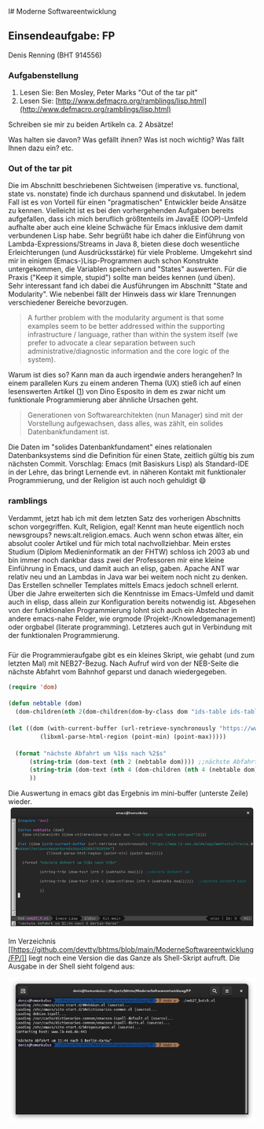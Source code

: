 I# Moderne Softwareentwicklung


## Einsendeaufgabe: FP

Denis Renning (BHT 914556)

### Aufgabenstellung

1. Lesen Sie: Ben Mosley, Peter Marks "Out of the tar pit"
2. Lesen Sie: [http://www.defmacro.org/ramblings/lisp.html](http://www.defmacro.org/ramblings/lisp.html)

Schreiben sie mir zu beiden Artikeln ca. 2 Absätze!

Was halten sie davon? Was gefällt ihnen? Was ist noch wichtig? Was fällt Ihnen dazu ein? etc.



### Out of the tar pit

Die im Abschnitt beschriebenen Sichtweisen (imperative vs. functional, state vs. nonstate) finde ich durchaus spannend und diskutabel. In jedem Fall ist es von Vorteil für einen "pragmatischen" Entwickler beide Ansätze zu kennen. Vielleicht ist es bei den vorhergehenden Aufgaben bereits aufgefallen, dass ich mich beruflich größtenteils im JavaEE (OOP)-Umfeld aufhalte aber auch eine kleine Schwäche für Emacs inklusive dem damit verbundenen Lisp habe. Sehr begrüßt habe ich daher die Einführung von Lambda-Expressions/Streams in Java 8, bieten diese doch wesentliche Erleichterungen (und Ausdrücksstärke) für viele Probleme. Umgekehrt sind mir in einigen (Emacs-)Lisp-Programmen auch schon Konstrukte untergekommen, die Variablen speichern und "States" auswerten. Für die Praxis ("Keep it simple, stupid") sollte man beides kennen (und üben).  
Sehr interessant fand ich dabei die Ausführungen im Abschnitt "State and Modularity". Wie nebenbei fällt der Hinweis dass wir klare Trennungen verschiedener Bereiche bevorzugen.

>A further problem with the modularity argument is that some examples seem to be better addressed within the supporting infrastructure / language, rather than within the system itself (we prefer to advocate a clear separation between such administrative/diagnostic information and the core logic of the system).


Warum ist dies so? Kann man da auch irgendwie anders herangehen? In einem parallelen Kurs zu einem anderen Thema (UX) stieß ich auf einen lesenswerten Artikel ([1](https://docs.microsoft.com/de-de/archive/msdn-magazine/2016/february/cutting-edge-architecture-spinoffs-of-uxdd)) von Dino Esposito in dem es zwar nicht um funktionale Programmierung aber ähnliche Ursachen geht.

> Generationen von Softwarearchitekten (nun Manager) sind mit der Vorstellung aufgewachsen, dass alles, was zählt, ein solides Datenbankfundament ist.

Die Daten im "solides Datenbankfundament" eines relationalen Datenbanksystems sind die Definition für einen State, zeitlich gültig bis zum nächsten Commit.
Vorschlag: Emacs (mit Basiskurs Lisp) als Standard-IDE in der Lehre, das bringt Lernende evt. in näheren Kontakt mit funktionaler Programmierung, und der Religion ist auch noch gehuldigt :smile: 

### ramblings

Verdammt, jetzt hab ich mit dem letzten Satz des vorherigen Abschnitts schon vorgegriffen. Kult, Religion, egal! Kennt man heute eigentlich noch newsgroups? news:alt.religion.emacs. Auch wenn schon etwas älter, ein absolut cooler Artikel und für mich total nachvollziehbar. Mein erstes Studium (Diplom Medieninformatik an der FHTW) schloss ich 2003 ab und bin immer noch dankbar dass zwei der Professoren mir eine kleine Einführung in Emacs, und damit auch an elisp, gaben. Apache ANT war relativ neu und an Lambdas in Java war bei weitem noch nicht zu denken. Das Erstellen schneller Templates mittels Emacs jedoch schnell erlernt. Über die Jahre erweiterten sich die Kenntnisse im Emacs-Umfeld und damit auch in elisp, dass allein zur Konfiguration bereits notwendig ist. Abgesehen von der funktionalen Programmierung lohnt sich auch ein Abstecher in andere emacs-nahe Felder, wie orgmode (Projekt-/Knowledgemanagement) oder orgbabel (literate programming). Letzteres auch gut in Verbindung mit der funktionalen Programmierung.

###

Für die Programmieraufgabe gibt es ein kleines Skript, wie gehabt (und zum letzten Mal) mit NEB27-Bezug. Nach Aufruf wird von der NEB-Seite die nächste Abfahrt vom Bahnhof geparst und danach wiedergegeben.


```lisp
(require 'dom)

(defun nebtable (dom)
  (dom-children(nth 2(dom-children(dom-by-class dom "ids-table ids-table-striped")))))

(let ((dom (with-current-buffer (url-retrieve-synchronously "https://www.lb-neb.de/de/app/webtools/trains.widget?action=departure&stop=1510837020596")
	     (libxml-parse-html-region (point-min) (point-max)))))
  
  (format "nächste Abfahrt um %1$s nach %2$s"
	  (string-trim (dom-text (nth 2 (nebtable dom)))) ;;nächste Abfahrt um
	  (string-trim (dom-text (nth 4 (dom-children (nth 4 (nebtable dom))))))  ;;nächste Abfahrt nach
	  ))
```

Die Auswertung in emacs gibt das Ergebnis im mini-buffer (unterste Zeile) wieder. 
![emacs](./emacs.png)


Im Verzeichnis [[https://github.com/devtty/bhtms/blob/main/ModerneSoftwareentwicklung/FP/]] liegt noch eine Version die das Ganze als Shell-Skript aufruft. Die Ausgabe in der Shell sieht folgend aus:

![cli](./neb27cli.png)